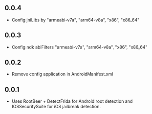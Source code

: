 ## 0.0.4

* Config jniLibs by "armeabi-v7a", "arm64-v8a", "x86", "x86_64" 

## 0.0.3

* Config ndk abiFilters "armeabi-v7a", "arm64-v8a", "x86", "x86_64" 

## 0.0.2

* Remove config application in AndroidManifest.xml

## 0.0.1

* Uses RootBeer + DetectFrida for Android root detection and IOSSecuritySuite for iOS jailbreak detection.
